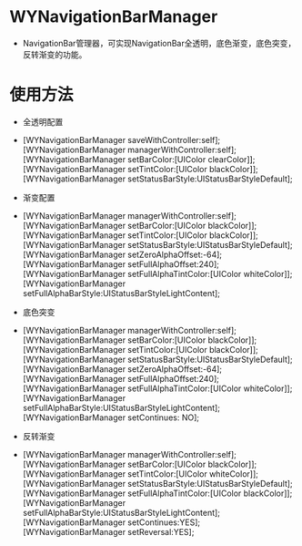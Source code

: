 # WYNavigationBarManager
- NavigationBar管理器，可实现NavigationBar全透明，底色渐变，底色突变，反转渐变的功能。

# 使用方法
- 全透明配置
- 
    [WYNavigationBarManager saveWithController:self];
    [WYNavigationBarManager managerWithController:self];
    [WYNavigationBarManager setBarColor:[UIColor clearColor]];
    [WYNavigationBarManager setTintColor:[UIColor blackColor]];
    [WYNavigationBarManager setStatusBarStyle:UIStatusBarStyleDefault];

- 渐变配置
- 
    [WYNavigationBarManager managerWithController:self];
    [WYNavigationBarManager setBarColor:[UIColor blackColor]];
    [WYNavigationBarManager setTintColor:[UIColor blackColor]];
    [WYNavigationBarManager setStatusBarStyle:UIStatusBarStyleDefault];
    [WYNavigationBarManager setZeroAlphaOffset:-64];
    [WYNavigationBarManager setFullAlphaOffset:240];
    [WYNavigationBarManager setFullAlphaTintColor:[UIColor whiteColor]];
    [WYNavigationBarManager setFullAlphaBarStyle:UIStatusBarStyleLightContent];

- 底色突变
- 
    [WYNavigationBarManager managerWithController:self];
    [WYNavigationBarManager setBarColor:[UIColor blackColor]];
    [WYNavigationBarManager setTintColor:[UIColor blackColor]];
    [WYNavigationBarManager setStatusBarStyle:UIStatusBarStyleDefault];
    [WYNavigationBarManager setZeroAlphaOffset:-64];
    [WYNavigationBarManager setFullAlphaOffset:240];
    [WYNavigationBarManager setFullAlphaTintColor:[UIColor whiteColor]];
    [WYNavigationBarManager setFullAlphaBarStyle:UIStatusBarStyleLightContent];
    [WYNavigationBarManager setContinues: NO];

- 反转渐变
- 
    [WYNavigationBarManager managerWithController:self];
    [WYNavigationBarManager setBarColor:[UIColor blackColor]];
    [WYNavigationBarManager setTintColor:[UIColor whiteColor]];
    [WYNavigationBarManager setStatusBarStyle:UIStatusBarStyleDefault];
    [WYNavigationBarManager setFullAlphaTintColor:[UIColor blackColor]];
    [WYNavigationBarManager setFullAlphaBarStyle:UIStatusBarStyleLightContent];
    [WYNavigationBarManager setContinues:YES];
    [WYNavigationBarManager setReversal:YES];
